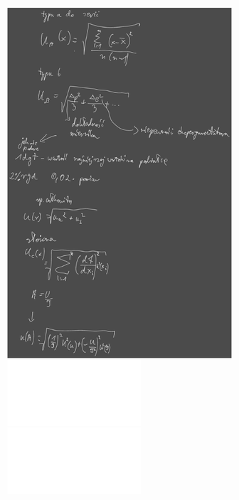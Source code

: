 ![](/Notatki/Semestr%203/Fizyka%203.1/Labolatoria/Labolatoria%201/Drawing%202023-12-12%2013.21.29.excalidraw.svg)![](/Notatki/Semestr%203/Fizyka%203.1/Labolatoria/Labolatoria%201/100a.pdf)![](/Notatki/Semestr%203/Fizyka%203.1/Labolatoria/Labolatoria%201/100b.pdf)